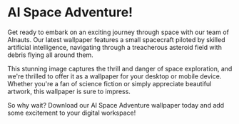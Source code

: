 <!--
Write me markdown content of website with wallpaper:

"A team of AInauts piloting a small spacecraft through a dangerous asteroid field, with debris flying all around them."

The header of the page should not be copy of the text but rather a real content of the website which is using this wallpaper.
-->

<!--font:Poppins-->

# AI Space Adventure!

Get ready to embark on an exciting journey through space with our team of AInauts. Our latest wallpaper features a small spacecraft piloted by skilled artificial intelligence, navigating through a treacherous asteroid field with debris flying all around them.

This stunning image captures the thrill and danger of space exploration, and we're thrilled to offer it as a wallpaper for your desktop or mobile device. Whether you're a fan of science fiction or simply appreciate beautiful artwork, this wallpaper is sure to impress.

So why wait? Download our AI Space Adventure wallpaper today and add some excitement to your digital workspace!
